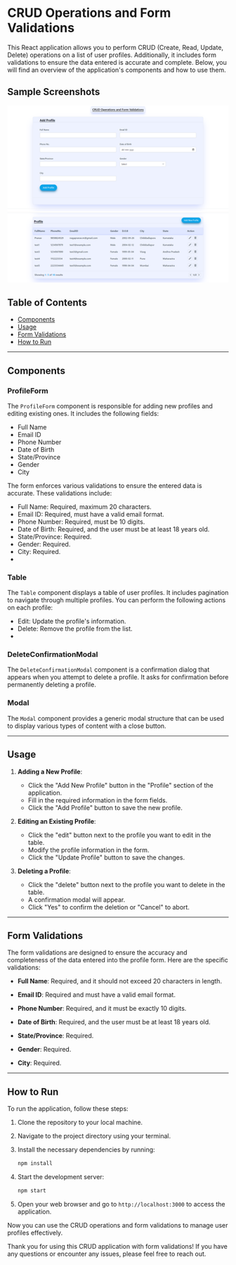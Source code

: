 # CRUD Operations and Form Validations

This React application allows you to perform CRUD (Create, Read, Update, Delete) operations on a list of user profiles. Additionally, it includes form validations to ensure the data entered is accurate and complete. Below, you will find an overview of the application's components and how to use them.

## Sample Screenshots
<img src="./public/screenshots/screenshot_01.png" alt="Alt Text">
<img src="./public/screenshots/screenshot_02.png" alt="Alt Text">


## Table of Contents
- [Components](#components)
- [Usage](#usage)
- [Form Validations](#form-validations)
- [How to Run](#how-to-run)

---

## Components

### ProfileForm

The `ProfileForm` component is responsible for adding new profiles and editing existing ones. It includes the following fields:

- Full Name
- Email ID
- Phone Number
- Date of Birth
- State/Province
- Gender
- City

The form enforces various validations to ensure the entered data is accurate. These validations include:

- Full Name: Required, maximum 20 characters.
- Email ID: Required, must have a valid email format.
- Phone Number: Required, must be 10 digits.
- Date of Birth: Required, and the user must be at least 18 years old.
- State/Province: Required.
- Gender: Required.
- City: Required.
- 
### Table

The `Table` component displays a table of user profiles. It includes pagination to navigate through multiple profiles. You can perform the following actions on each profile:

- Edit: Update the profile's information.
- Delete: Remove the profile from the list.
- 
### DeleteConfirmationModal

The `DeleteConfirmationModal` component is a confirmation dialog that appears when you attempt to delete a profile. It asks for confirmation before permanently deleting a profile.

### Modal

The `Modal` component provides a generic modal structure that can be used to display various types of content with a close button.

---

## Usage

1. **Adding a New Profile**:
   - Click the "Add New Profile" button in the "Profile" section of the application.
   - Fill in the required information in the form fields.
   - Click the "Add Profile" button to save the new profile.

2. **Editing an Existing Profile**:
   - Click the "edit" button next to the profile you want to edit in the table.
   - Modify the profile information in the form.
   - Click the "Update Profile" button to save the changes.

3. **Deleting a Profile**:
   - Click the "delete" button next to the profile you want to delete in the table.
   - A confirmation modal will appear.
   - Click "Yes" to confirm the deletion or "Cancel" to abort.

---

## Form Validations

The form validations are designed to ensure the accuracy and completeness of the data entered into the profile form. Here are the specific validations:

- **Full Name**: Required, and it should not exceed 20 characters in length.

- **Email ID**: Required and must have a valid email format.

- **Phone Number**: Required, and it must be exactly 10 digits.

- **Date of Birth**: Required, and the user must be at least 18 years old.

- **State/Province**: Required.

- **Gender**: Required.

- **City**: Required.

---

## How to Run

To run the application, follow these steps:

1. Clone the repository to your local machine.

2. Navigate to the project directory using your terminal.

3. Install the necessary dependencies by running:

   ```bash
   npm install
   ```

4. Start the development server:

   ```bash
   npm start
   ```

5. Open your web browser and go to `http://localhost:3000` to access the application.

Now you can use the CRUD operations and form validations to manage user profiles effectively.

Thank you for using this CRUD application with form validations! If you have any questions or encounter any issues, please feel free to reach out.

